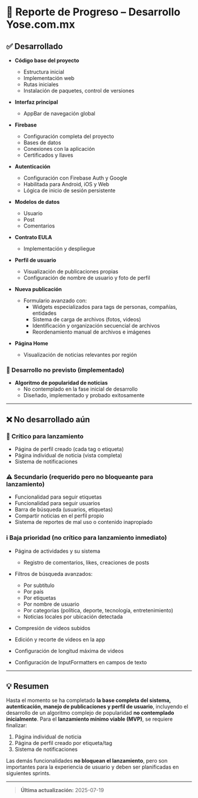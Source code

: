 # 📝 Reporte de Progreso – Desarrollo Yose.com.mx

## ✅ Desarrollado

- **Código base del proyecto**
  - Estructura inicial
  - Implementación web
  - Rutas iniciales
  - Instalación de paquetes, control de versiones

- **Interfaz principal**
  - AppBar de navegación global

- **Firebase**
  - Configuración completa del proyecto
  - Bases de datos
  - Conexiones con la aplicación
  - Certificados y llaves

- **Autenticación**
  - Configuración con Firebase Auth y Google
  - Habilitada para Android, iOS y Web
  - Lógica de inicio de sesión persistente

- **Modelos de datos**
  - Usuario
  - Post
  - Comentarios

- **Contrato EULA**
  - Implementación y despliegue

- **Perfil de usuario**
  - Visualización de publicaciones propias
  - Configuración de nombre de usuario y foto de perfil

- **Nueva publicación**
  - Formulario avanzado con:
    - Widgets especializados para tags de personas, compañías, entidades
    - Sistema de carga de archivos (fotos, videos)
    - Identificación y organización secuencial de archivos
    - Reordenamiento manual de archivos e imágenes

- **Página Home**
  - Visualización de noticias relevantes por región

### 🧠 Desarrollo no previsto (implementado)
- **Algoritmo de popularidad de noticias**
  - No contemplado en la fase inicial de desarrollo
  - Diseñado, implementado y probado exitosamente

---

## ❌ No desarrollado aún

### 🚨 Crítico para lanzamiento
- Página de perfil creado (cada tag o etiqueta)
- Página individual de noticia (vista completa)
- Sistema de notificaciones

### ⚠️ Secundario (requerido pero no bloqueante para lanzamiento)
- Funcionalidad para seguir etiquetas
- Funcionalidad para seguir usuarios
- Barra de búsqueda (usuarios, etiquetas)
- Compartir noticias en el perfil propio
- Sistema de reportes de mal uso o contenido inapropiado

### ℹ️ Baja prioridad (no crítico para lanzamiento inmediato)
- Página de actividades y su sistema
  - Registro de comentarios, likes, creaciones de posts
- Filtros de búsqueda avanzados:
  - Por subtítulo
  - Por país
  - Por etiquetas
  - Por nombre de usuario
  - Por categorías (política, deporte, tecnología, entretenimiento)
  - Noticias locales por ubicación detectada

- Compresión de videos subidos
- Edición y recorte de videos en la app
- Configuración de longitud máxima de videos
- Configuración de InputFormatters en campos de texto

---

## 💡 Resumen

Hasta el momento se ha completado **la base completa del sistema, autenticación, manejo de publicaciones y perfil de usuario**, incluyendo el desarrollo de un algoritmo complejo de popularidad **no contemplado inicialmente**. Para el **lanzamiento mínimo viable (MVP)**, se requiere finalizar:

1. Página individual de noticia  
2. Página de perfil creado por etiqueta/tag  
3. Sistema de notificaciones

Las demás funcionalidades **no bloquean el lanzamiento**, pero son importantes para la experiencia de usuario y deben ser planificadas en siguientes sprints.

---

> **Última actualización:** 2025-07-19